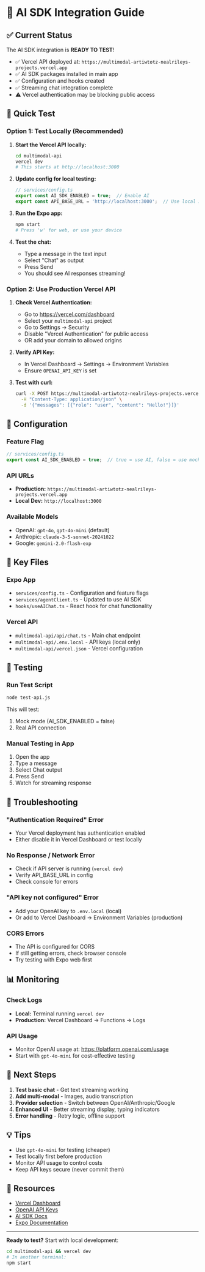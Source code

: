 # 🤖 AI SDK Integration Guide

## ✅ Current Status

The AI SDK integration is **READY TO TEST**! 

- ✅ Vercel API deployed at: `https://multimodal-artiwtotz-nealrileys-projects.vercel.app`
- ✅ AI SDK packages installed in main app
- ✅ Configuration and hooks created
- ✅ Streaming chat integration complete
- ⚠️ Vercel authentication may be blocking public access

## 🚀 Quick Test

### Option 1: Test Locally (Recommended)

1. **Start the Vercel API locally:**
   ```bash
   cd multimodal-api
   vercel dev
   # This starts at http://localhost:3000
   ```

2. **Update config for local testing:**
   ```typescript
   // services/config.ts
   export const AI_SDK_ENABLED = true;  // Enable AI
   export const API_BASE_URL = 'http://localhost:3000';  // Use local API
   ```

3. **Run the Expo app:**
   ```bash
   npm start
   # Press 'w' for web, or use your device
   ```

4. **Test the chat:**
   - Type a message in the text input
   - Select "Chat" as output
   - Press Send
   - You should see AI responses streaming!

### Option 2: Use Production Vercel API

1. **Check Vercel Authentication:**
   - Go to https://vercel.com/dashboard
   - Select your `multimodal-api` project
   - Go to Settings → Security
   - Disable "Vercel Authentication" for public access
   - OR add your domain to allowed origins

2. **Verify API Key:**
   - In Vercel Dashboard → Settings → Environment Variables
   - Ensure `OPENAI_API_KEY` is set

3. **Test with curl:**
   ```bash
   curl -X POST https://multimodal-artiwtotz-nealrileys-projects.vercel.app/api/chat \
     -H "Content-Type: application/json" \
     -d '{"messages": [{"role": "user", "content": "Hello!"}]}'
   ```

## 🔧 Configuration

### Feature Flag
```typescript
// services/config.ts
export const AI_SDK_ENABLED = true;  // true = use AI, false = use mock
```

### API URLs
- **Production:** `https://multimodal-artiwtotz-nealrileys-projects.vercel.app`
- **Local Dev:** `http://localhost:3000`

### Available Models
- OpenAI: `gpt-4o`, `gpt-4o-mini` (default)
- Anthropic: `claude-3-5-sonnet-20241022`
- Google: `gemini-2.0-flash-exp`

## 📁 Key Files

### Expo App
- `services/config.ts` - Configuration and feature flags
- `services/agentClient.ts` - Updated to use AI SDK
- `hooks/useAIChat.ts` - React hook for chat functionality

### Vercel API
- `multimodal-api/api/chat.ts` - Main chat endpoint
- `multimodal-api/.env.local` - API keys (local only)
- `multimodal-api/vercel.json` - Vercel configuration

## 🧪 Testing

### Run Test Script
```bash
node test-api.js
```

This will test:
1. Mock mode (AI_SDK_ENABLED = false)
2. Real API connection

### Manual Testing in App
1. Open the app
2. Type a message
3. Select Chat output
4. Press Send
5. Watch for streaming response

## 🐛 Troubleshooting

### "Authentication Required" Error
- Your Vercel deployment has authentication enabled
- Either disable it in Vercel Dashboard or test locally

### No Response / Network Error
- Check if API server is running (`vercel dev`)
- Verify API_BASE_URL in config
- Check console for errors

### "API key not configured" Error
- Add your OpenAI key to `.env.local` (local)
- Or add to Vercel Dashboard → Environment Variables (production)

### CORS Errors
- The API is configured for CORS
- If still getting errors, check browser console
- Try testing with Expo web first

## 📊 Monitoring

### Check Logs
- **Local:** Terminal running `vercel dev`
- **Production:** Vercel Dashboard → Functions → Logs

### API Usage
- Monitor OpenAI usage at: https://platform.openai.com/usage
- Start with `gpt-4o-mini` for cost-effective testing

## 🎯 Next Steps

1. **Test basic chat** - Get text streaming working
2. **Add multi-modal** - Images, audio transcription
3. **Provider selection** - Switch between OpenAI/Anthropic/Google
4. **Enhanced UI** - Better streaming display, typing indicators
5. **Error handling** - Retry logic, offline support

## 💡 Tips

- Use `gpt-4o-mini` for testing (cheaper)
- Test locally first before production
- Monitor API usage to control costs
- Keep API keys secure (never commit them)

## 🔗 Resources

- [Vercel Dashboard](https://vercel.com/dashboard)
- [OpenAI API Keys](https://platform.openai.com/api-keys)
- [AI SDK Docs](https://sdk.vercel.ai/docs)
- [Expo Documentation](https://docs.expo.dev)

---

**Ready to test?** Start with local development:
```bash
cd multimodal-api && vercel dev
# In another terminal:
npm start
```